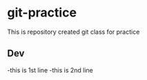 # git-practice
This is repository created git class for practice

## Dev
-this is 1st line
-this is 2nd line
